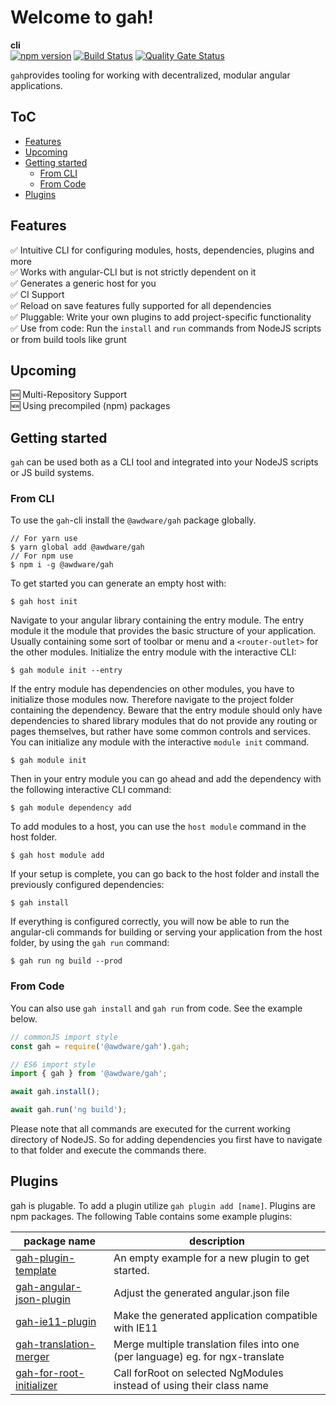 
# Welcome to gah!

<b>cli</b><br>
[![npm version](https://badge.fury.io/js/%40gah%2Fcli.svg)](https://badge.fury.io/js/%40gah%2Fcli) [![Build Status](https://dev.azure.com/loaderb0t/gah/_apis/build/status/ci-gah?repoName=gahjs%2Fcore&branchName=main)](https://dev.azure.com/loaderb0t/gah/_build/latest?definitionId=27&repoName=gahjs%2Fcore&branchName=main) [![Quality Gate Status](https://sonarcloud.io/api/project_badges/measure?project=gahjs_core&metric=alert_status)](https://sonarcloud.io/dashboard?id=gahjs_core)

`gah`provides tooling for working with decentralized, modular angular applications.

## ToC
- [Features](#features)
- [Upcoming](#upcoming)
- [Getting started](#getting-started)
  * [From CLI](#from-cli)
  * [From Code](#from-code)
- [Plugins](#plugins)


## Features
✅ Intuitive CLI for configuring modules, hosts, dependencies, plugins and more  
✅ Works with angular-CLI but is not strictly dependent on it  
✅ Generates a generic host for you  
✅ CI Support  
✅ Reload on save features fully supported for all dependencies  
✅ Pluggable: Write your own plugins to add project-specific functionality  
✅ Use from code: Run the `install` and `run` commands from NodeJS scripts or from build tools like grunt  

## Upcoming
🆕 Multi-Repository Support  
🆕 Using precompiled (npm) packages   

## Getting started
`gah` can be used both as a CLI tool and integrated into your NodeJS scripts or JS build systems.

### From CLI
To use the `gah`-cli install the `@awdware/gah` package globally.
```
// For yarn use
$ yarn global add @awdware/gah
// For npm use
$ npm i -g @awdware/gah
```
To get started you can generate an empty host with:
```
$ gah host init
```
Navigate to your angular library containing the entry module. The entry module it the module that provides the basic structure of your application. Usually containing some sort of toolbar or menu and a `<router-outlet>` for the other modules. Initialize the entry module with the interactive CLI:
```
$ gah module init --entry
```
If the entry module has dependencies on other modules, you have to initialize those modules now. Therefore navigate to the project folder containing the dependency. Beware that the entry module should only have dependencies to shared library modules that do not provide any routing or pages themselves, but rather have some common controls and services. You can initialize any module with the interactive `module init` command.
```
$ gah module init
```
Then in your entry module you can go ahead and add the dependency with the following interactive CLI command:
```
$ gah module dependency add
```
To add modules to a host, you can use the `host module` command in the host folder.
```
$ gah host module add
```
If your setup is complete, you can go back to the host folder and install the previously configured dependencies:
```
$ gah install
```
If everything is configured correctly, you will now  be able to run the angular-cli commands for building or serving your application from the host folder, by using the `gah run` command:
```
$ gah run ng build --prod
```

### From Code
You can also use `gah install` and `gah run` from code. See the example below.
```TypeScript
// commonJS import style
const gah = require('@awdware/gah').gah;

// ES6 import style
import { gah } from '@awdware/gah';

await gah.install();

await gah.run('ng build');
```
Please note that all commands are executed for the current working directory of NodeJS. So for adding dependencies you first have to navigate to that folder and execute the commands there.

## Plugins
gah is plugable. To add a plugin utilize `gah plugin add [name]`. Plugins are npm packages.
The following Table contains some example plugins:

| package name                                                                    | description                                                                    |
|---------------------------------------------------------------------------------|--------------------------------------------------------------------------------|
| [gah-plugin-template](https://github.com/awdware/gah-plugin-template)           | An empty example for a new plugin to get started.                              |
| [gah-angular-json-plugin](https://github.com/awdware/gah-angular-json-plugin)   | Adjust the generated angular.json file                                         |
| [gah-ie11-plugin](https://github.com/awdware/gah-ie11-plugin)                   | Make the generated application compatible with IE11                            |
| [gah-translation-merger](https://github.com/awdware/gah-translation-merger)     | Merge multiple translation files into one (per language) eg. for ngx-translate |
| [gah-for-root-initializer](https://github.com/awdware/gah-for-root-initializer) | Call forRoot on selected NgModules instead of using their class name           |
